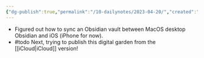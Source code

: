 ```yaml
---
{"dg-publish":true,"permalink":"/10-dailynotes/2023-04-20/","created":"","updated":""}
---
```


- Figured out how to sync an Obsidian vault between MacOS desktop Obsidian and iOS (iPhone for now). 
- #todo Next, trying to publish this digital garden from the [[iCloud\|iCloud]] version!